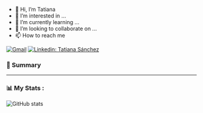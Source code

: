- 👋 Hi, I’m Tatiana
- 👀 I’m interested in ...
- 🌱 I’m currently learning ...
- 💞️ I’m looking to collaborate on ...
- 📫 How to reach me

[![Gmail](https://img.shields.io/badge/Gmail-blue?style=for-the-badge&logo=gmail&logoColor=white)]()
[![Linkedin: Tatiana Sánchez](https://img.shields.io/badge/LinkedIn-blue?style=for-the-badge&logo=linkedin&logoColor=white)](https://www.linkedin.com/in/tatiana-sanchez-sanin/)

### 👾 Summary


---

### 📊 My Stats :

![GitHub stats](https://github-readme-stats.vercel.app/api?username=TatianaSanchez01&show_icons=true&theme=radical) 
